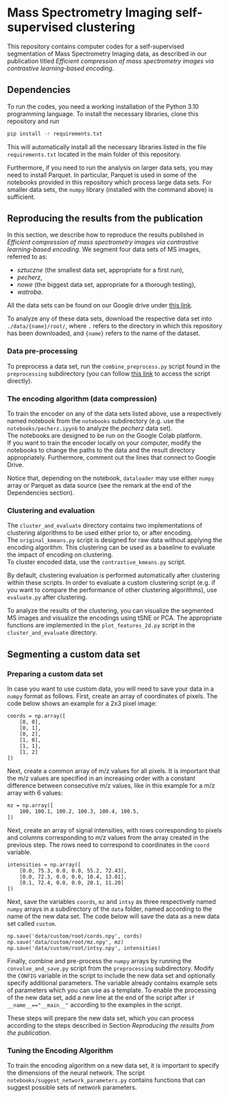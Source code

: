 # Mass Spectrometry Imaging self-supervised clustering

This repository contains computer codes for a self-supervised segmentation of Mass Spectrometry Imaging data, as described in our publication titled *Efficient compression of mass spectrometry images via contrastive learning-based encoding*. 

## Dependencies 
To run the codes, you need a working installation of the Python 3.10 programming language. 
To install the necessary libraries, clone this repository and run 
```bash
pip install -r requirements.txt
```
This will automatically install all the necessary libraries listed in the file `requirements.txt` located in the main folder of this repository. 

Furthermore, if you need to run the analysis on larger data sets, you may need to install Parquet. In particular, Parquet is used in some of the notebooks provided in this repository which process large data sets. For smaller data sets, the `numpy` library (installed with the command above) is sufficient.   
## Reproducing the results from the publication
In this section, we describe how to reproduce the results published in *Efficient compression of mass spectrometry images via contrastive learning-based encoding*. We segment four data sets of MS images, referred to as:   
- *sztuczne* (the smallest data set, appropriate for a first run),
- *pecherz*,
- *nowe* (the biggest data set, appropriate for a thorough testing),
- *watroba*.
  
All the data sets can be found on our Google drive under [this link](https://drive.google.com/drive/folders/14cli_aVFAocVRCBk0GRllIJwUyj4OTOu?usp=sharing). 

To analyze any of these data sets, download the respective data set into `./data/{name}/root/`, where `.` refers to the directory in which this repository has been downloaded, and `{name}` refers to the name of the dataset.  

### Data pre-processing 
To preprocess a data set, run the `combine_preprocess.py` script found in the `preprocessing` subdirectory (you can follow [this link](https://github.com/kskrajny/MSI-Segmentation/blob/master/preprocessing/combine_preprocess.py) to access the script directly). 

### The encoding algorithm (data compression)
To train the encoder on any of the data sets listed above, use a respectively named notebook from the `notebooks` subdirectory (e.g. use the `notebooks/pecherz.ipynb` to analyze the *pecherz* data set).  
The notebooks are designed to be run on the Google Colab platform.  
If you want to train the encoder locally on your computer, modify the notebooks to change the paths to the data and the result directory appropriately. Furthermore, comment out the lines that connect to Google Drive.

Notice that, depending on the notebook, `dataloader` may use either `numpy` array or Parquet as data source (see the remark at the end of the Dependencies section).

### Clustering and evaluation
The `cluster_and_evaluate` directory contains two implementations of clustering algorithms to be used either prior to, or after encoding.  
The `original_kmeans.py` script is designed for raw data without applying the encoding algorithm. This clustering can be used as a baseline to evaluate the impact of encoding on clustering.  
To cluster encoded data, use the `contrastive_kmeans.py` script. 

By default, clustering evaluation is performed automatically after clustering within these scripts. 
In order to evaluate a custom clustering script (e.g. if you want to compare the performance of other clustering algorithms), use `evaluate.py` after clustering.

To analyze the results of the clustering, you can visualize the segmented MS images and visualize the encodings using tSNE or PCA. The appropriate functions are implemented in the `plot_features_2d.py` script in the `cluster_and_evaluate` directory.

## Segmenting a custom data set

### Preparing a custom data set
In case you want to use custom data, you will need to save your data in a `numpy` format as follows. First, create an array of coordinates of pixels. The code below shows an example for a 2x3 pixel image:
```
coords = np.array([
    [0, 0],
    [0, 1], 
    [0, 2],
    [1, 0],
    [1, 1],
    [1, 2]
])
```

Next, create a common array of m/z values for all pixels. It is important that the m/z values are specified in an increasing order with a constant difference between consecutive m/z values, like in this example for a m/z array with 6 values:
```
mz = np.array([
    100, 100.1, 100.2, 100.3, 100.4, 100.5,
])
```

Next, create an array of signal intensities, with rows corresponding to pixels and columns corresponding to m/z values from the array created in the previous step. The rows need to correspond to coordinates in the `coord` variable.   
```
intensities = np.array([
    [0.0, 75.3, 0.0, 0.0, 55.2, 72.43],
    [0.0, 72.3, 0.0, 0.0, 10.4, 13.01],
    [0.1, 72.4, 0.0, 0.0, 20.1, 11.20]
])
```

Next, save the variables `coords`, `mz` and `intsy` as three respectively named `numpy` arrays in a subdirectory of the `data` folder, named according to the name of the new data set. The code below will save the data as a new data set called `custom`. 
```
np.save('data/custom/root/cords.npy', cords)
np.save('data/custom/root/mz.npy', mz)
np.save('data/custom/root/intsy.npy', intensities)
```

Finally, combine and pre-process the `numpy` arrays by running the `convolve_and_save.py` script from the `preprocessing` subdirectory. Modify the `CONFIG` variable in the script to include the new data set and optionally specify additional parameters. The variable already contains example sets of parameters which you can use as a template. To enable the processing of the new data set, add a new line at the end of the script after `if __name__=="__main__"` according to the examples in the script. 

These steps will prepare the new data set, which you can process according to the steps described in Section *Reproducing the results from the publication*. 

### Tuning the Encoding Algorithm
To train the encoding algorithm on a new data set, it is important to specify the dimensions of the neural network. The script `notebooks/suggest_network_parameters.py` contains functions that can suggest possible sets of network parameters.  
